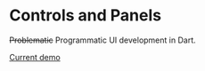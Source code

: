 Controls and Panels
===================

~~Problematic~~ Programmatic UI development in Dart.

[Current demo](http://0xor1.net/controls_and_panels)